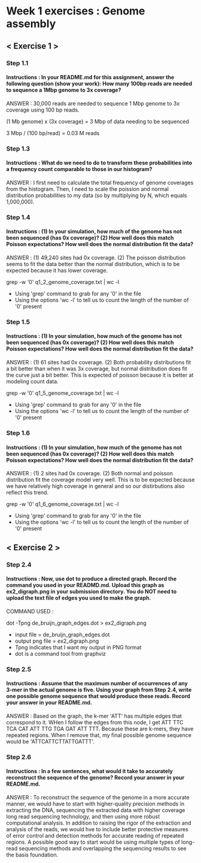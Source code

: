 # Week 1 exercises : Genome assembly 

## < Exercise 1 > 

### Step 1.1 

#### Instructions : In your README.md for this assignment, answer the following question (show your work): How many 100bp reads are needed to sequence a 1Mbp genome to 3x coverage?


ANSWER : 30,000 reads are needed to sequence 1 Mbp genome to 3x coverage using 100 bp reads. 

(1 Mb genome) x (3x coverage) = 3 Mbp of data needing to be sequenced 

3 Mbp / (100 bp/read) = 0.03 M reads 


### Step 1.3

#### Instructions : What do we need to do to transform these probabilities into a frequency count comparable to those in our histogram? 

ANSWER : I first need to calculate the total frequency of genome coverages from the histogram. Then, I need to scale the poission and normal distribution probabilities to my data (so by multiplying by N, which equals 1,000,000). 


### Step 1.4

#### Instructions : (1) In your simulation, how much of the genome has not been sequenced (has 0x coverage)? (2) How well does this match Poisson expectations? How well does the normal distribution fit the data?


ANSWER : (1) 49,240 sites had 0x coverage. (2) The poisson distribution seems to fit the data better than the normal distribution, which is to be expected because it has lower coverage. 

grep -w '0' q1_2_genome_coverage.txt | wc -l

- Using 'grep' command to grab for any '0' in the file 
- Using the options 'wc -l' to tell us to count the length of the number of '0' present 


### Step 1.5

#### Instructions : (1) In your simulation, how much of the genome has not been sequenced (has 0x coverage)? (2) How well does this match Poisson expectations? How well does the normal distribution fit the data?

ANSWER : (1) 61 sites had 0x coverage. (2) Both probability distributions fit a bit better than when it was 3x coverage, but normal distribution does fit the curve just a bit better. This is expected of poisson because it is better at modeling count data.  

grep -w '0' q1_5_genome_coverage.txt | wc -l
- Using 'grep' command to grab for any '0' in the file 
- Using the options 'wc -l' to tell us to count the length of the number of '0' present 


### Step 1.6

#### Instructions : (1) In your simulation, how much of the genome has not been sequenced (has 0x coverage)? (2) How well does this match Poisson expectations? How well does the normal distribution fit the data?

ANSWER : (1) 2 sites had 0x coverage. (2) Both normal and poisson distribution fit the coverage model very well. This is to be expected because we have relatively high coverage in general and so our distirbutions also reflect this trend. 

grep -w '0' q1_6_genome_coverage.txt | wc -l
- Using 'grep' command to grab for any '0' in the file 
- Using the options 'wc -l' to tell us to count the length of the number of '0' present 


## < Exercise 2 > 

### Step 2.4 

#### Instructions : Now, use dot to produce a directed graph. Record the command you used in your READMD.md. Upload this graph as ex2_digraph.png in your submission directory. You do NOT need to upload the text file of edges you used to make the graph.

COMMAND USED : 

dot -Tpng de_bruijn_graph_edges.dot > ex2_digraph.png


- input file = de_bruijn_graph_edges.dot
- output png file = ex2_digraph.png
- Tpng indicates that I want my output in PNG format 
- dot is a command tool from graphviz 


### Step 2.5 

#### Instructions :  Assume that the maximum number of occurrences of any 3-mer in the actual genome is five. Using your graph from Step 2.4, write one possible genome sequence that would produce these reads. Record your answer in your README.md.

ANSWER : Based on the graph, the k-mer 'ATT' has multiple edges that correspond to it. WHen I follow the edges from this node, I get ATT TTC TCA CAT ATT TTG TGA GAT ATT TTT. Because these are k-mers, they have repeated regions. When I remove that, my final possible genome sequence would be 'ATTCATTCTTATTGATTT'. 


### Step 2.6 

#### Instructions : In a few sentences, what would it take to accurately reconstruct the sequence of the genome? Record your answer in your README.md.

ANSWER : To reconstruct the sequence of the genome in a more accurate manner, we would have to start with higher-quality precision methods in extracting the DNA, sequencing the extracted data with higher coverage long read sequencing technology, and then using more robust computational analysis. In addition to raising the rigor of the extraction and analysis of the reads, we would hve to include better protective measures of error control and detection methods for accurate reading of repeated regions. A possible good way to start would be using multiple types of long-read sequencing methods and overlapping the sequencing results to see the basis foundation. 